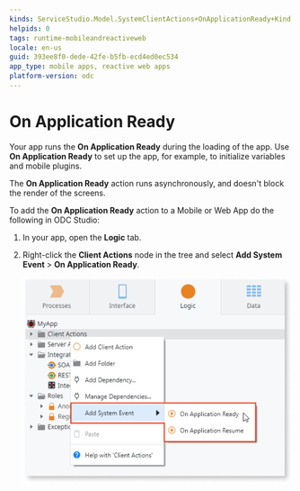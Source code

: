 ```yaml
---
kinds: ServiceStudio.Model.SystemClientActions+OnApplicationReady+Kind
helpids: 0
tags: runtime-mobileandreactiveweb
locale: en-us
guid: 393ee8f0-dede-42fe-b5fb-ecd4ed0ec534
app_type: mobile apps, reactive web apps
platform-version: odc
---
```


# On Application Ready

Your app runs the **On Application Ready** during the loading of the app. Use **On Application Ready** to set up the app, for example, to initialize variables and mobile plugins.

The **On Application Ready** action runs asynchronously, and doesn't block the render of the screens.

To add the **On Application Ready** action to a Mobile or Web App do the following in ODC Studio:

1. In your app, open the **Logic** tab.

1. Right-click the **Client Actions** node in the tree and select **Add System Event** > **On Application Ready**.

    ![Systems Event in the context menu](images/ss-add-system-event-reactive.png)
